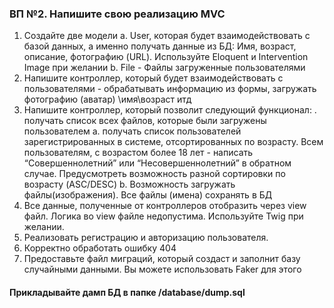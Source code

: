 ### ВП №2. Напишите свою реализацию MVC
1. Создайте две модели
a. User, которая будет взаимодействовать с базой данных, а именно получать данные из БД: Имя, возраст, описание, фотографию (URL). Используйте Eloquent и Intervention Image при желании
b. File - Файлы загруженные пользователями
2. Напишите контроллер, который будет взаимодействовать с пользователями - обрабатывать информацию из формы, загружать фотографию (аватар) \имя\возраст итд
3. Напишите контроллер, который позволит следующий функционал:
. получать список всех файлов, которые были загружены пользователем
a. получать список пользователей зарегистрированных в системе, отсортированных по возрасту. Всем пользователям, с возрастом более 18 лет - написать “Совершеннолетний” или “Несовершеннолетний” в обратном случае. Предусмотреть возможность разной сортировки по возрасту (ASC/DESC)
b. Возможность загружать файлы(изображения). Все файлы (имена) сохранять в БД
4. Все данные, полученные от контроллеров отобразить через view файл. Логика во view файле недопустима. Используйте Twig при желании.
5. Реализовать регистрацию и авторизацию пользователя.
6. Корректно обработать ошибку 404
7. Предоставьте файл миграций, который создаст и заполнит базу случайными данными. Вы можете использовать Faker для этого
#### Прикладывайте дамп БД в папке /database/dump.sql